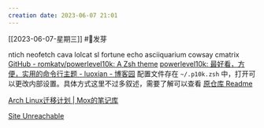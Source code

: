 ```yaml
---
creation date: 2023-06-07 21:01 
---
```

 [[2023-06-07-星期三]]  #🌱发芽

ntich
neofetch
cava
lolcat
sl
fortune
echo
asciiquarium
cowsay
cmatrix
[GitHub - romkatv/powerlevel10k: A Zsh theme](https://github.com/romkatv/powerlevel10k#oh-my-zsh)
[powerlevel10k: 最好看，方便，实用的命令行主题 - luoxian - 博客园](https://www.cnblogs.com/luoxian1011/p/15854153.html)
配置文件存在 `~/.p10k.zsh` 中，打开可以更改内部设置。具体方式这里不过多叙述，需要了解可以查看 [原仓库 Readme](https://github.com/romkatv/powerlevel10k/blob/master/README.md)

[Arch Linux迁移计划 | Mox的笔记库](https://www.mocusez.site/posts/b081.html)

[Site Unreachable](https://blog.bbskali.cn/3749.html)


